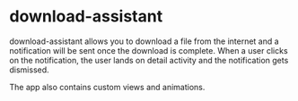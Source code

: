 # download-assistant
download-assistant allows you to download a file from the internet and a notification will be sent once the download is complete. When a user clicks on the notification, the user lands on detail activity and the notification gets dismissed.

The app also contains custom views and animations.
